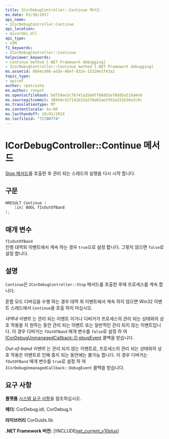 ```yaml
---
title: ICorDebugController::Continue 메서드
ms.date: 03/30/2017
api_name:
- ICorDebugController.Continue
api_location:
- mscordbi.dll
api_type:
- COM
f1_keywords:
- ICorDebugController::Continue
helpviewer_keywords:
- Continue method [.NET Framework debugging]
- ICorDebugController::Continue method [.NET Framework debugging]
ms.assetid: 8684cd06-ad3e-48ef-832e-15320e1f43a2
topic_type:
- apiref
author: rpetrusha
ms.author: ronpet
ms.openlocfilehash: bdf59ee3c7bf41a2bb0ff68db5e70dd5a519a0e9
ms.sourcegitcommit: 3094dcd17141b32a570a82ae3f62a331616e2c9c
ms.translationtype: MT
ms.contentlocale: ko-KR
ms.lasthandoff: 10/01/2019
ms.locfileid: "71700774"
---
```

# <a name="icordebugcontrollercontinue-method"></a>ICorDebugController::Continue 메서드

[Stop 메서드](icordebugcontroller-stop-method.md)를 호출한 후 관리 되는 스레드의 실행을 다시 시작 합니다.

## <a name="syntax"></a>구문

```cpp
HRESULT Continue (
    [in] BOOL fIsOutOfBand
);
```

## <a name="parameters"></a>매개 변수

 `fIsOutOfBand`  
 진행 대역외 이벤트에서 계속 하는 경우 `true`으로 설정 합니다. 그렇지 않으면 `false`로 설정 합니다.

## <a name="remarks"></a>설명

`Continue`은 `ICorDebugController::Stop` 메서드를 호출한 후에 프로세스를 계속 합니다.

혼합 모드 디버깅을 수행 하는 경우 대역 외 이벤트에서 계속 하지 않으면 Win32 이벤트 스레드에서 `Continue`을 호출 하지 마십시오.

*대역내 이벤트* 는 관리 되는 이벤트 이거나 디버거가 프로세스의 관리 되는 상태와의 상호 작용을 지 원하는 동안 관리 되는 이벤트 또는 일반적인 관리 되지 않는 이벤트입니다. 이 경우 디버거는 `fOutOfBand` 매개 변수를 `false`로 설정 하 여 [ICorDebugUnmanagedCallback::D ebugEvent](icordebugunmanagedcallback-debugevent-method.md) 콜백을 받습니다.
  
*Out-of-band 이벤트* 는 관리 되지 않는 이벤트로, 프로세스의 관리 되는 상태와의 상호 작용은 이벤트로 인해 중지 되는 동안에는 불가능 합니다. 이 경우 디버거는 `fOutOfBand` 매개 변수를 `true`로 설정 하 여 `ICorDebugUnmanagedCallback::DebugEvent` 콜백을 받습니다.

## <a name="requirements"></a>요구 사항

 **플랫폼** [시스템 요구 사항](../../../../docs/framework/get-started/system-requirements.md)을 참조하십시오.

 **헤더:** CorDebug.idl, CorDebug.h

 **라이브러리** CorGuids.lib

 **.NET Framework 버전:** [!INCLUDE[net_current_v10plus](../../../../includes/net-current-v10plus-md.md)]
 
